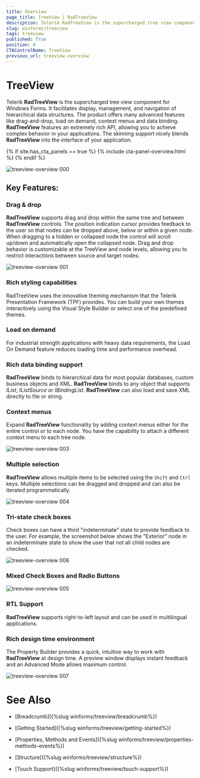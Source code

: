 ```yaml
---
title: Overview
page_title: TreeView | RadTreeView
description: Telerik RadTreeView is the supercharged tree view component for Windows Forms.
slug: winforms/treeview
tags: treeview
published: True
position: 0
CTAControlName: TreeView
previous_url: treeview-overview
---
```


# TreeView

Telerik **RadTreeView** is the supercharged tree view component for Windows Forms. It facilitates display, management, and navigation of hierarchical data structures. The product offers many advanced features like drag-and-drop, load on demand, context menus and data binding. **RadTreeView** features an extremely rich API, allowing you to achieve complex behavior in your applications. The skinning support nicely blends **RadTreeView** into the interface of your application.

{% if site.has_cta_panels == true %}
{% include cta-panel-overview.html %}
{% endif %}

![treeview-overview 000](images/treeview-overview000.png)

## Key Features:

### Drag & drop

**RadTreeView** supports drag and drop within the same tree and between **RadTreeView** controls. The position indication cursor provides feedback to the user so that nodes can be dropped above, below or within a given node. When dragging to a hidden or collapsed node the control will scroll up/down and automatically open the collapsed node. Drag and drop behavior is customizable at the TreeView and node levels, allowing you to restrict interactions between source and target nodes.

![treeview-overview 001](images/treeview-overview001.gif)

### Rich styling capabilities 

RadTreeView uses the innovative theming mechanism that the Telerik Presentation Framework (TPF) provides. You can build your own themes interactively using the Visual Style Builder or select one of the predefined themes.

### Load on demand

For industrial strength applications with heavy data requirements, the Load On Demand feature reduces loading time and performance overhead.

### Rich data binding support

**RadTreeView** binds to hierarchical data for most popular databases, custom business objects and XML. **RadTreeView** binds to any object that supports *IList*, *IListSource* or *IBindingList*. **RadTreeView** can also load and save XML directly to file or string.

### Context menus

Expand **RadTreeView** functionality by adding context menus either for the entire control or to each node. You have the capability to attach a different context menu to each tree node.

![treeview-overview 003](images/treeview-overview003.png)

### Multiple selection

**RadTreeView** allows multiple items to be selected using the `Shift` and `Ctrl` keys. Multiple selections can be dragged and dropped and can also be iterated programmatically.

![treeview-overview 004](images/treeview-overview004.png)

### Tri-state check boxes

Check boxes can have a third "indeterminate" state to provide feedback to the user. For example, the screenshot below shows the "Exterior" node in an indeterminate state to show the user that not all child nodes are checked.

![treeview-overview 006](images/treeview-overview006.png)

### Mixed Check Boxes and Radio Buttons

![treeview-overview 005](images/treeview-overview005.png)

### RTL Support

**RadTreeView** supports right-to-left layout and can be used in multilingual applications.

### Rich design time environment

The Property Builder provides a quick, intuitive way to work with **RadTreeView** at design time. A preview window displays instant feedback and an Advanced Mode allows maximum control.

![treeview-overview 007](images/treeview-overview007.png)

# See Also

* [Breadcrumb]({%slug winforms/treeview/breadcrumb%})

* [Getting Started]({%slug winforms/treeview/getting-started%})

* [Properties, Methods and Events]({%slug winforms/treeview/properties-methods-events%})

* [Structure]({%slug winforms/treeview/structure%})

* [Touch Support]({%slug winforms/treeview/touch-support%})

